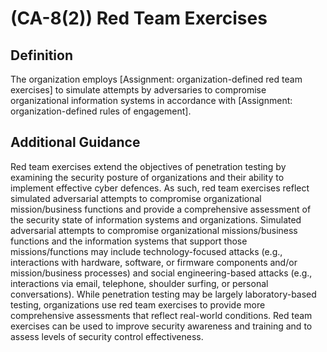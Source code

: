 
# (CA-8(2)) Red Team Exercises

## Definition

The organization employs [Assignment: organization-defined red team exercises] to simulate attempts by adversaries to compromise organizational information systems in accordance with [Assignment: organization-defined rules of engagement].

## Additional Guidance

Red team exercises extend the objectives of penetration testing by examining the security posture of organizations and their ability to implement effective cyber defences. As such, red team exercises reflect simulated adversarial attempts to compromise organizational mission/business functions and provide a comprehensive assessment of the security state of information systems and organizations. Simulated adversarial attempts to compromise organizational missions/business functions and the information systems that support those missions/functions may include technology-focused attacks (e.g., interactions with hardware, software, or firmware components and/or mission/business processes) and social engineering-based attacks (e.g., interactions via email, telephone, shoulder surfing, or personal conversations). While penetration testing may be largely laboratory-based testing, organizations use red team exercises to provide more comprehensive assessments that reflect real-world conditions. Red team exercises can be used to improve security awareness and training and to assess levels of security control effectiveness.
